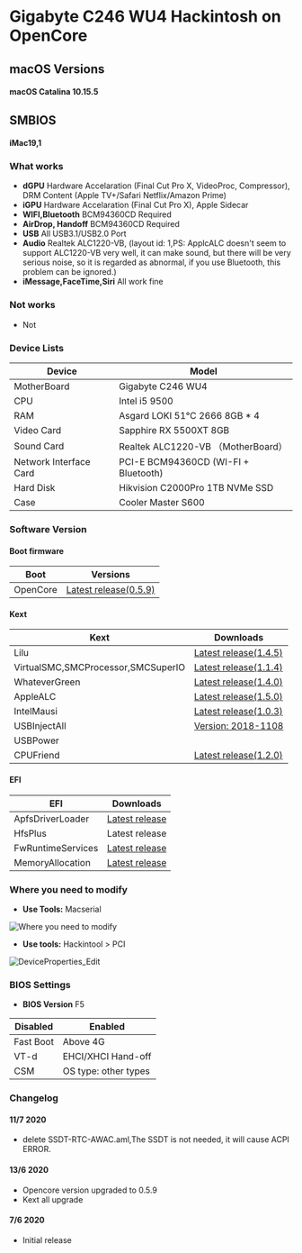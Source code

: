 # Gigabyte C246 WU4 Hackintosh on OpenCore

## macOS Versions
#### macOS Catalina 10.15.5

## SMBIOS
#### iMac19,1

### What works
- **dGPU** Hardware Accelaration (Final Cut Pro X, VideoProc, Compressor), DRM Content (Apple TV+/Safari Netflix/Amazon Prime)
- **iGPU** Hardware Accelaration (Final Cut Pro X), Apple Sidecar
- **WIFI,Bluetooth** BCM94360CD Required
- **AirDrop, Handoff** BCM94360CD Required
- **USB** All USB3.1/USB2.0 Port
- **Audio** Realtek ALC1220-VB, (layout id: 1,PS: ApplcALC doesn't seem to support ALC1220-VB very well, it can make sound, but there will be very serious noise, so it is regarded as abnormal, if you use Bluetooth, this problem can be ignored.)
- **iMessage,FaceTime,Siri** All work fine

### Not works
- Not

### Device Lists
| Device | Model |
|----|----|
| MotherBoard | Gigabyte C246 WU4 |
| CPU | Intel i5 9500 |
| RAM | Asgard LOKI 51℃ 2666 8GB * 4 |
| Video Card | Sapphire RX 5500XT 8GB |
| Sound Card | Realtek ALC1220-VB （MotherBoard）|
| Network Interface Card | PCI-E BCM94360CD (WI-FI + Bluetooth) |
| Hard Disk | Hikvision C2000Pro 1TB NVMe SSD |
| Case | Cooler Master S600 |

### Software Version
#### Boot firmware
| Boot  | Versions |
|----|----|
| OpenCore | [Latest release(0.5.9)](https://github.com/acidanthera/OpenCorePkg) |

#### Kext
| Kext | Downloads |
|----|----|
| Lilu | [Latest release(1.4.5)](https://github.com/acidanthera/Lilu) |
| VirtualSMC,SMCProcessor,SMCSuperIO| [Latest release(1.1.4)](https://github.com/acidanthera/VirtualSMC) |
| WhateverGreen | [Latest release(1.4.0)](https://github.com/bugprogrammer/WhateverGreen) |
| AppleALC | [Latest release(1.5.0)](https://github.com/acidanthera/AppleALC) |
| IntelMausi | [Latest release(1.0.3)](https://github.com/acidanthera/IntelMausi) |
| USBInjectAll | [Version: 2018-1108](https://bitbucket.org/RehabMan/os-x-usb-inject-all/downloads/?tab=downloads) |
| USBPower | |
| CPUFriend | [Latest release(1.2.0)](https://github.com/acidanthera/CPUFriend) |

#### EFI
| EFI | Downloads |
|----|----|
| ApfsDriverLoader | [Latest release](https://github.com/acidanthera/AppleSupportPkg) |
| HfsPlus | Latest release |
| FwRuntimeServices | [Latest release](https://github.com/acidanthera/AppleSupportPkg) |
| MemoryAllocation | [Latest release](https://github.com/williambj1/OpenCore-Factory/releases/tag/OpenCore-UEFI-Drivers) |


### Where you need to modify

- **Use Tools:** Macserial

![Where you need to modify](https://github.com/SeonMe/ASRock-Hackintosh-OC/raw/master/Images/config_edit.png)

- **Use tools:** Hackintool > PCI

![DeviceProperties_Edit](https://github.com/SeonMe/ASRock-Hackintosh-OC/raw/master/Images/DeviceProperties_Edit.png)

### BIOS Settings
- **BIOS Version** F5

| Disabled | Enabled |
|----|----|
| Fast Boot | Above 4G |
| VT-d | EHCI/XHCI Hand-off |
| CSM | OS type: other types |
### Changelog

#### 11/7 2020
* delete SSDT-RTC-AWAC.aml,The SSDT is not needed, it will cause ACPI ERROR.

#### 13/6 2020
* Opencore version upgraded to 0.5.9
* Kext all upgrade

#### 7/6 2020
* Initial release
